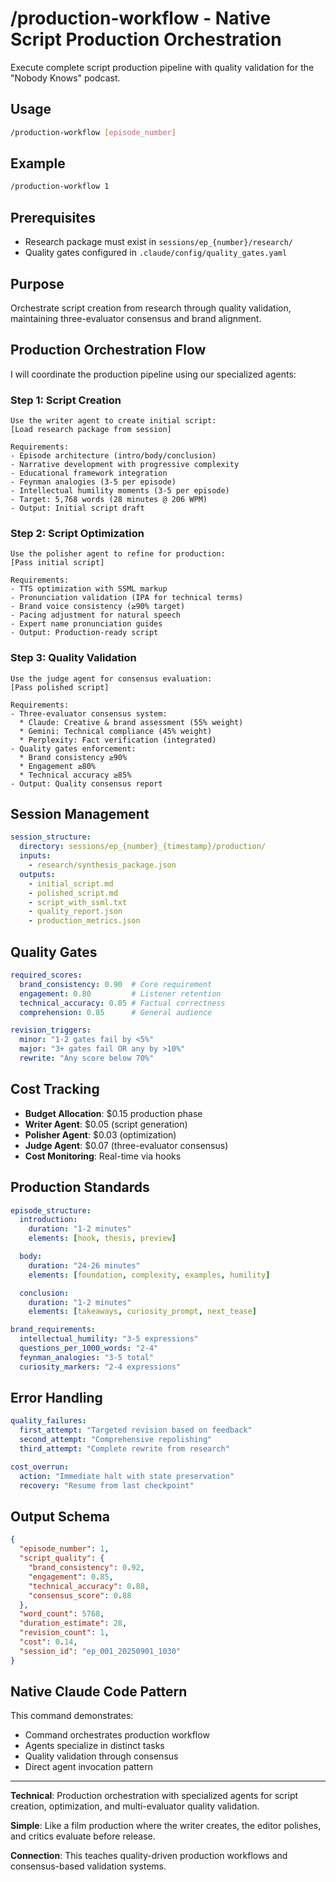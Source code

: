 # /production-workflow - Native Script Production Orchestration

Execute complete script production pipeline with quality validation for the "Nobody Knows" podcast.

## Usage

```bash
/production-workflow [episode_number]
```

## Example

```bash
/production-workflow 1
```

## Prerequisites

- Research package must exist in `sessions/ep_{number}/research/`
- Quality gates configured in `.claude/config/quality_gates.yaml`

## Purpose

Orchestrate script creation from research through quality validation, maintaining three-evaluator consensus and brand alignment.

## Production Orchestration Flow

I will coordinate the production pipeline using our specialized agents:

### Step 1: Script Creation
```
Use the writer agent to create initial script:
[Load research package from session]

Requirements:
- Episode architecture (intro/body/conclusion)
- Narrative development with progressive complexity
- Educational framework integration
- Feynman analogies (3-5 per episode)
- Intellectual humility moments (3-5 per episode)
- Target: 5,768 words (28 minutes @ 206 WPM)
- Output: Initial script draft
```

### Step 2: Script Optimization
```
Use the polisher agent to refine for production:
[Pass initial script]

Requirements:
- TTS optimization with SSML markup
- Pronunciation validation (IPA for technical terms)
- Brand voice consistency (≥90% target)
- Pacing adjustment for natural speech
- Expert name pronunciation guides
- Output: Production-ready script
```

### Step 3: Quality Validation
```
Use the judge agent for consensus evaluation:
[Pass polished script]

Requirements:
- Three-evaluator consensus system:
  * Claude: Creative & brand assessment (55% weight)
  * Gemini: Technical compliance (45% weight)
  * Perplexity: Fact verification (integrated)
- Quality gates enforcement:
  * Brand consistency ≥90%
  * Engagement ≥80%
  * Technical accuracy ≥85%
- Output: Quality consensus report
```

## Session Management

```yaml
session_structure:
  directory: sessions/ep_{number}_{timestamp}/production/
  inputs:
    - research/synthesis_package.json
  outputs:
    - initial_script.md
    - polished_script.md
    - script_with_ssml.txt
    - quality_report.json
    - production_metrics.json
```

## Quality Gates

```yaml
required_scores:
  brand_consistency: 0.90  # Core requirement
  engagement: 0.80         # Listener retention
  technical_accuracy: 0.85 # Factual correctness
  comprehension: 0.85      # General audience

revision_triggers:
  minor: "1-2 gates fail by <5%"
  major: "3+ gates fail OR any by >10%"
  rewrite: "Any score below 70%"
```

## Cost Tracking

- **Budget Allocation**: $0.15 production phase
- **Writer Agent**: $0.05 (script generation)
- **Polisher Agent**: $0.03 (optimization)
- **Judge Agent**: $0.07 (three-evaluator consensus)
- **Cost Monitoring**: Real-time via hooks

## Production Standards

```yaml
episode_structure:
  introduction:
    duration: "1-2 minutes"
    elements: [hook, thesis, preview]

  body:
    duration: "24-26 minutes"
    elements: [foundation, complexity, examples, humility]

  conclusion:
    duration: "1-2 minutes"
    elements: [takeaways, curiosity_prompt, next_tease]

brand_requirements:
  intellectual_humility: "3-5 expressions"
  questions_per_1000_words: "2-4"
  feynman_analogies: "3-5 total"
  curiosity_markers: "2-4 expressions"
```

## Error Handling

```yaml
quality_failures:
  first_attempt: "Targeted revision based on feedback"
  second_attempt: "Comprehensive repolishing"
  third_attempt: "Complete rewrite from research"

cost_overrun:
  action: "Immediate halt with state preservation"
  recovery: "Resume from last checkpoint"
```

## Output Schema

```json
{
  "episode_number": 1,
  "script_quality": {
    "brand_consistency": 0.92,
    "engagement": 0.85,
    "technical_accuracy": 0.88,
    "consensus_score": 0.88
  },
  "word_count": 5768,
  "duration_estimate": 28,
  "revision_count": 1,
  "cost": 0.14,
  "session_id": "ep_001_20250901_1030"
}
```

## Native Claude Code Pattern

This command demonstrates:
- Command orchestrates production workflow
- Agents specialize in distinct tasks
- Quality validation through consensus
- Direct agent invocation pattern

---

**Technical**: Production orchestration with specialized agents for script creation, optimization, and multi-evaluator quality validation.

**Simple**: Like a film production where the writer creates, the editor polishes, and critics evaluate before release.

**Connection**: This teaches quality-driven production workflows and consensus-based validation systems.
